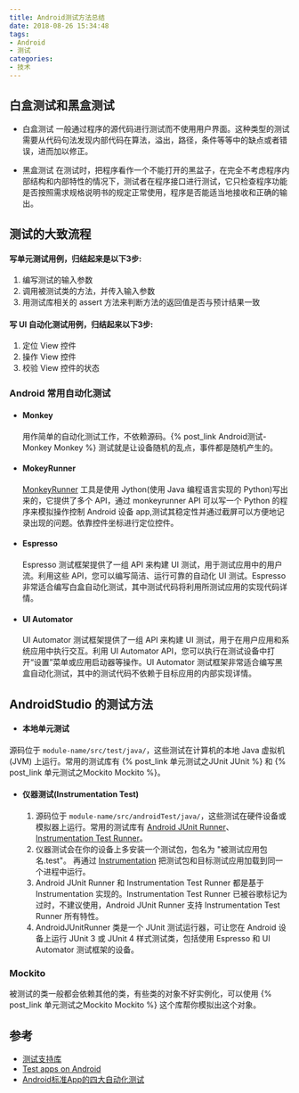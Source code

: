 ```yaml
---
title: Android测试方法总结
date: 2018-08-26 15:34:48
tags:
- Android
- 测试
categories:
- 技术
---
```

## 白盒测试和黑盒测试
- 白盒测试
	一般通过程序的源代码进行测试而不使用用户界面。这种类型的测试需要从代码句法发现内部代码在算法，溢出，路径，条件等等中的缺点或者错误，进而加以修正。

- 黑盒测试
	在测试时，把程序看作一个不能打开的黑盆子，在完全不考虑程序内部结构和内部特性的情况下，测试者在程序接口进行测试，它只检查程序功能是否按照需求规格说明书的规定正常使用，程序是否能适当地接收和正确的输出。

## 测试的大致流程
#### 写单元测试用例，归结起来是以下3步:
1. 编写测试的输入参数
2. 调用被测试类的方法，并传入输入参数
3. 用测试库相关的 assert 方法来判断方法的返回值是否与预计结果一致

####  写 UI 自动化测试用例，归结起来以下3步:
1. 定位 View 控件
2. 操作 View 控件
3. 校验 View 控件的状态

### Android 常用自动化测试
- #### Monkey 
	用作简单的自动化测试工作，不依赖源码。{% post_link Android测试-Monkey Monkey %} 测试就是让设备随机的乱点，事件都是随机产生的。
- #### MokeyRunner 
	[MonkeyRunner](http://www.android-doc.com/tools/help/monkeyrunner_concepts.html) 工具是使用 Jython(使用 Java 编程语言实现的 Python)写出来的，它提供了多个 API，通过 monkeyrunner API 可以写一个 Python 的程序来模拟操作控制 Android 设备 app,测试其稳定性并通过截屏可以方便地记录出现的问题。依靠控件坐标进行定位控件。
- #### Espresso
	Espresso 测试框架提供了一组 API 来构建 UI 测试，用于测试应用中的用户流。利用这些 API，您可以编写简洁、运行可靠的自动化 UI 测试。Espresso 非常适合编写白盒自动化测试，其中测试代码将利用所测试应用的实现代码详情。
- #### UI Automator
	UI Automator 测试框架提供了一组 API 来构建 UI 测试，用于在用户应用和系统应用中执行交互。利用 UI Automator API，您可以执行在测试设备中打开“设置”菜单或应用启动器等操作。UI Automator 测试框架非常适合编写黑盒自动化测试，其中的测试代码不依赖于目标应用的内部实现详情。


## AndroidStudio 的测试方法
- #### 本地单元测试
源码位于 `module-name/src/test/java/`，这些测试在计算机的本地 Java 虚拟机 (JVM) 上运行。常用的测试库有 {% post_link 单元测试之JUnit JUnit %} 和 {% post_link 单元测试之Mockito Mockito %}。
- #### 仪器测试(Instrumentation Test)
	1. 源码位于 `module-name/src/androidTest/java/`，这些测试在硬件设备或模拟器上运行。常用的测试库有 [Android JUnit Runner](https://developer.android.com/reference/android/support/test/runner/AndroidJUnitRunner)、[Instrumentation Test Runner](https://developer.android.com/reference/android/test/InstrumentationTestRunner)。
	2. 仪器测试会在你的设备上多安装一个测试包，包名为 "被测试应用包名.test"。 再通过 [Instrumentation](https://developer.android.com/reference/android/app/Instrumentation) 把测试包和目标测试应用加载到同一个进程中运行。
	3. Android JUnit Runner 和 Instrumentation Test Runner 都是基于 Instrumentation 实现的。Instrumentation Test Runner 已被谷歌标记为过时，不建议使用，Android JUnit Runner 支持 Instrumentation Test Runner 所有特性。
	4. AndroidJUnitRunner 类是一个 JUnit 测试运行器，可让您在 Android 设备上运行 JUnit 3 或 JUnit 4 样式测试类，包括使用 Espresso 和 UI Automator 测试框架的设备。


### Mockito
被测试的类一般都会依赖其他的类，有些类的对象不好实例化，可以使用 {% post_link 单元测试之Mockito Mockito %} 这个库帮你模拟出这个对象。

## 参考
- [测试支持库](https://developer.android.com/topic/libraries/testing-support-library/?hl=zh-cn)
- [Test apps on Android](https://developer.android.com/training/testing/)
- [Android标准App的四大自动化测试](https://blog.csdn.net/n8765/article/details/53992820)